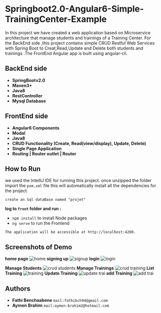 # Springboot2.0-Angular6-Simple-TrainingCenter-Example
In this project we have created a web application based on Microservice architecture that manage students and trainings of a Training Center.
For the BackEnd side ,this project contains simple CRUD Restful Web Services with Spring Boot to Creat,Read,Update and Delete
both students and trainings .The FrontEnd Angular app is built using angular-cli.
## BackEnd side
* **SpringBootv2.0**
* **Maven3+**
* **Java8**
* **RestController**
* **Mysql Database**
## FrontEnd side
* **Angular6 Components**
* **Modal**
* **Java8**
* **CRUD Functionality (Create, Read(view/display), Update, Delete)**
* **Single Page Application**
* **Routing | Router outlet | Router**
## How to Run
we used the IntelliJ IDE for running this project.
once unzipped the folder import the ``pom.xml`` file this will automatically install all the dependencies for the project.
```
create an Sql dataBase named "projet"
```
**log to ``front`` folder and run :**
* ``npm install`` to install Node packages
* ``ng serve`` to run the Frontend
```
The application will be accessible at http://localhost:4200.
```
## Screenshots of Demo
**home page**
![home](https://user-images.githubusercontent.com/40913019/47468509-987aa780-d7f3-11e8-84db-ea18eb14e330.PNG)
**signing up**
![signup](https://user-images.githubusercontent.com/40913019/47468519-a16b7900-d7f3-11e8-847e-30b59dbd069e.PNG)
**login**
![login](https://user-images.githubusercontent.com/40913019/47468517-a03a4c00-d7f3-11e8-988b-f240ca482382.PNG)

**Manage Students**
![crud students](https://user-images.githubusercontent.com/40913019/47468515-9b759800-d7f3-11e8-8ac5-f3feae9341f3.PNG)
**Manage Trainings**
![crud training](https://user-images.githubusercontent.com/40913019/47468516-9e708880-d7f3-11e8-9e4c-970a8486dadc.PNG)
**List Training**
![training](https://user-images.githubusercontent.com/40913019/47468521-a3353c80-d7f3-11e8-8347-4704d242f08b.PNG)
**Update Training**
![update trai](https://user-images.githubusercontent.com/40913019/47468659-6b7ac480-d7f4-11e8-8452-7e6af7702119.PNG)
**add Training**
![add trai](https://user-images.githubusercontent.com/40913019/47468666-746b9600-d7f4-11e8-9d14-cbffb544d0bf.PNG)

## Authors
* **Fathi Benchaabene** ``mail:fathibch94@gmail.com``
* **Aymen Brahim** ``mail:aymen-brahim2@hotmail.com``
